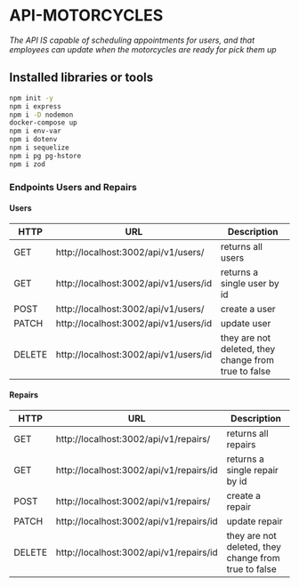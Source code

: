 # API-MOTORCYCLES

*The API IS capable of scheduling
appointments for users, and that employees can update when the motorcycles are ready for
pick them up*

## Installed libraries or tools

```sh
npm init -y
npm i express
npm i -D nodemon
docker-compose up
npm i env-var
npm i dotenv
npm i sequelize
npm i pg pg-hstore
npm i zod
```

###  Endpoints Users and Repairs
#### Users
|  HTTP  |           URL                  |         Description    |
|--------|--------------------------------|------------------------|
|GET     |http://localhost:3002/api/v1/users/ | returns all users  |
|GET     |http://localhost:3002/api/v1/users/id | returns a single user by id |
|POST    |http://localhost:3002/api/v1/users/ | create a user      |
|PATCH   |http://localhost:3002/api/v1/users/id | update user      |
|DELETE  |http://localhost:3002/api/v1/users/id | they are not deleted, they change from true to false |

#### Repairs
|  HTTP  |           URL                  |         Description    |
|--------|--------------------------------|------------------------|
|GET     |http://localhost:3002/api/v1/repairs/ | returns all repairs  |
|GET     |http://localhost:3002/api/v1/repairs/id | returns a single repair by id |
|POST    |http://localhost:3002/api/v1/repairs/ | create a repair      |
|PATCH   |http://localhost:3002/api/v1/repairs/id | update repair      |
|DELETE  |http://localhost:3002/api/v1/repairs/id | they are not deleted, they change from true to false |
